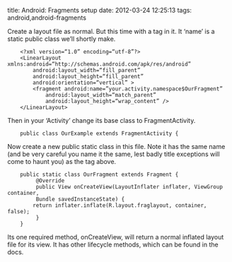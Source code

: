 title: Android: Fragments setup
date: 2012-03-24 12:25:13
tags: android,android-fragments

Create a layout file as normal. But this time with a <fragment> tag in it. It ‘name’ is a static public class we’ll shortly make.

		<?xml version=“1.0” encoding=“utf-8”?>
		<LinearLayout xmlns:android=“http://schemas.android.com/apk/res/android”
		    android:layout_width=“fill_parent”
		    android:layout_height=“fill_parent”
		    android:orientation=“vertical” >
		    <fragment android:name=”your.activity.namespace$OurFragment”
			    android:layout_width=“match_parent” 
			    android:layout_height=“wrap_content” /> 
		</LinearLayout>

Then in your ‘Activity’ change its base class to FragmentActivity.

		public class OurExample extends FragmentActivity {

Now create a new public static class in this file. Note it has the same name (and be very careful you name it the same, lest badly title exceptions will come to haunt you) as the <fragment> tag above.

		public static class OurFragment extends Fragment {
		     @Override
		     public View onCreateView(LayoutInflater inflater, ViewGroup container,
		     Bundle savedInstanceState) {    
			return inflater.inflate(R.layout.fraglayout, container, false);
		     }
		}

Its one required method, onCreateView, will return a normal inflated layout file for its view. It has other lifecycle methods, which can be found in the docs.

